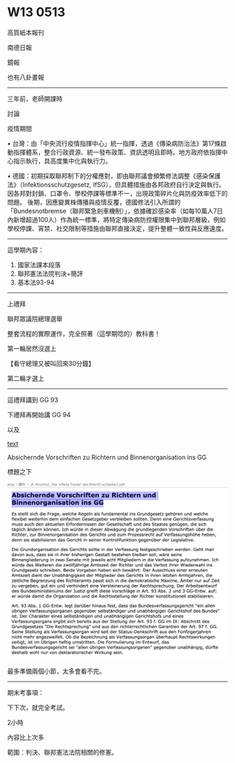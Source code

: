 

# W13 0513

高質紙本報刊

南德日報

鏡報

也有八卦畫報


---


三年前，老師開課時

討論


疫情期間

•	台灣：由「中央流行疫情指揮中心」統一指揮，透過《傳染病防治法》第17條啟動指揮體系，整合行政資源、統一發布政策、資訊透明且即時。地方政府依指揮中心指示執行，具高度集中化與執行力。

•	德國：初期採取聯邦制下的分權應對，即由聯邦議會頻繁修法調整《感染保護法》（Infektionsschutzgesetz, IfSG），但具體措施由各邦政府自行決定與執行。因各邦對封鎖、口罩令、學校停課等標準不一，出現政策碎片化與防疫效率低下的問題。
後期，因應變異株傳播與疫情反覆，德國修法引入所謂的「Bundesnotbremse（聯邦緊急剎車機制）」，依據確診感染率（如每10萬人7日內新增超過100人）作為統一標準，將特定傳染病防控權限集中到聯邦層級，例如學校停課、宵禁、社交限制等措施由聯邦直接決定，提升整體一致性與反應速度。



---


這學期內容：


1. 國家法課本段落
2. 聯邦憲法法院判決+簡評
3. 基本法93-94




---


上禮拜

聯邦眾議院總理選舉

整套流程的實際運作，完全照著（這學期唸的）教科書！

第一輪居然沒選上

【看守總理又被叫回來30分鐘】

第二輪才選上



---


這禮拜講到 GG 93


下禮拜再開始講 GG 94


以及



[text](file:///Users/iw/Documents/NTU/1132/1132_German_Legal/_material/%E8%AA%B2%E4%BB%B6/Kirchhof_%20Die%20'offene%20Flanke'%20des%20BVerfG%20schlie%C3%9Fen!.pdf)


Absichernde Vorschriften zu Richtern und
Binnenorganisation ins GG


標題之下


![alt text](image.png)


最多準備兩個小節，太多會看不完。


---


期末考事項：



下下次，就完全考試。

2小時

內容比上次多

範圍：判決、聯邦憲法法院相關的修憲。

